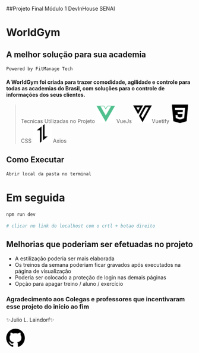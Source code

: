 
##Projeto Final Módulo 1 DevInHouse SENAI
# WorldGym 
## A melhor solução para sua academia

    Powered by FitManage Tech
#### A WorldGym foi criada para trazer comodidade, agilidade e controle para todas as academias do Brasil, com soluções para o controle de informações dos seus clientes.

>Tecnicas Utilizadas no Projeto
<img src="/FitManageTech/public/svg/vuedotjs-color.svg" alt="Vuejs" width="50"> VueJs
<img src="/FitManageTech/public/svg/vuetify.svg" alt="Vuetify" width="50">Vuetify
<img src="/FitManageTech/public/svg/css3.svg" alt="CSS" width="50"> CSS
<img src="/FitManageTech/public/svg/axios.svg" alt="Axios" width="50"> Axios







## Como Executar
```sh
Abrir local da pasta no terminal
```

# Em seguida

```sh
npm run dev
```



```sh
# clicar no link do localhost com o crtl + botao direito
```





## Melhorias que poderiam ser efetuadas no projeto

- A estilização poderia ser mais elaborada
- Os treinos da semana poderiam ficar gravados após executados na página de visualização
- Poderia ser colocado a proteção de login nas demais páginas
- Opção para apagar treino / aluno / exercício 

### Agradecimento aos Colegas e professores que incentivaram esse projeto do início ao fim 
✨Julio L. Laindorf✨

[<img src="/FitManageTech/public/svg/github.svg" alt="GitHub" width="50">](https://github.com/jlaindorf)
